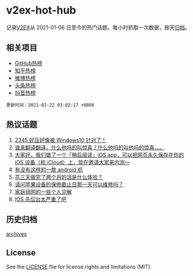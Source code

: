 # v2ex-hot-hub

 记录[V2EX](https://www.v2ex.com/)从 2021-01-06 日至今的热门话题。每小时抓取一次数据，按天[归档](archives)。
 
 ## 相关项目

- [GitHub热榜](https://github.com/snaildev/github-hot-hub)
- [知乎热榜](https://github.com/snaildev/zhihu-hot-hub)
- [微博热榜](https://github.com/snaildev/weibo-hot-hub)
- [头条热榜](https://github.com/snaildev/toutiao-hot-hub)
- [抖音热榜](https://github.com/snaildev/douyin-hot-hub)


 `更新时间：2021-02-22 03:02:17 +0800`

## 热议话题

1. [2345 好压好像被 Windows10 针对了！](https://www.v2ex.com/t/754794)
1. [谁来翻译翻译，什么他吗的叫惊喜？什么他吗的叫他吗的惊喜。。。](https://www.v2ex.com/t/754840)
1. [大家好，我们做了一个「稍后阅读」iOS app，可以把网页永久保存在你的 iOS 设备（和 iCloud）上，现在邀请大家来内测～](https://www.v2ex.com/t/754808)
1. [有没有这样的一款 android 机](https://www.v2ex.com/t/754790)
1. [花三天做完了两个月的活是什么体验？](https://www.v2ex.com/t/754829)
1. [请问苹果设备的保修截止日那一天可以维修吗？](https://www.v2ex.com/t/754793)
1. [家庭组网的一些个人见解](https://www.v2ex.com/t/754783)
1. [IOS 杀后台太严重了吧](https://www.v2ex.com/t/754786)

## 历史归档

[archives](archives)

## License

See the [LICENSE](LICENSE) file for license rights and limitations (MIT).
